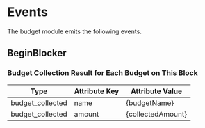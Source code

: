 <!-- order: 5 -->

# Events

The budget module emits the following events.

## BeginBlocker

### Budget Collection Result for Each Budget on This Block

| Type             | Attribute Key       | Attribute Value      |
|------------------|---------------------|----------------------|
| budget_collected | name                | {budgetName}         |
| budget_collected | amount              | {collectedAmount}    |
